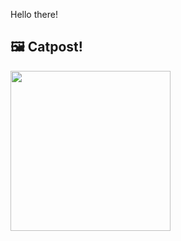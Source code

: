 Hello there!



## 🖼️ Catpost!

<sub>
    <img src="https://cdn2.thecatapi.com/images/dn6.jpg" height="256">
</sub>

